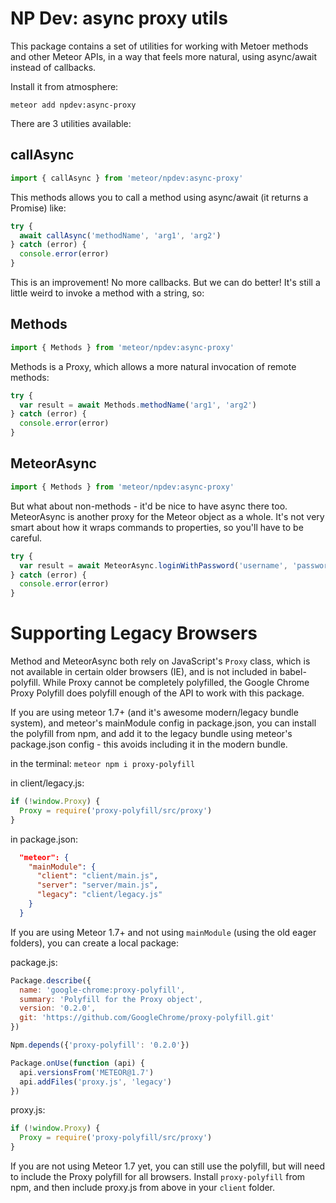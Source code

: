 NP Dev: async proxy utils
=========================

This package contains a set of utilities for working with Metoer methods and other Meteor APIs, in a way that feels more natural, using async/await instead of callbacks.

Install it from atmosphere:

`meteor add npdev:async-proxy`

There are 3 utilities available:

callAsync
---------

```js
import { callAsync } from 'meteor/npdev:async-proxy'
```

This methods allows you to call a method using async/await (it returns a Promise) like:

```javascript
try {
  await callAsync('methodName', 'arg1', 'arg2')
} catch (error) {
  console.error(error)
}
```

This is an improvement! No more callbacks. But we can do better! It's still a little weird to invoke a method with a string, so:

Methods
-------

```js
import { Methods } from 'meteor/npdev:async-proxy'
```

Methods is a Proxy, which allows a more natural invocation of remote methods:

```javascript
try {
  var result = await Methods.methodName('arg1', 'arg2')
} catch (error) {
  console.error(error)
}
```

MeteorAsync
-----------

```js
import { Methods } from 'meteor/npdev:async-proxy'
```

But what about non-methods - it'd be nice to have async there too. MeteorAsync is another proxy for the Meteor object as a whole. It's not very smart about how it wraps commands to properties, so you'll have to be careful.

```javascript
try {
  var result = await MeteorAsync.loginWithPassword('username', 'password')
} catch (error) {
  console.error(error)
}
```

Supporting Legacy Browsers
==========================

Method and MeteorAsync both rely on JavaScript's `Proxy` class, which is not available in certain older browsers (IE), and is not included in babel-polyfill. While Proxy cannot be completely polyfilled, the Google Chrome Proxy Polyfill does polyfill enough of the API to work with this package.

If you are using meteor 1.7+ (and it's awesome modern/legacy bundle system), and meteor's mainModule config in package.json, you can install the polyfill from npm, and add it to the legacy bundle using meteor's package.json config - this avoids including it in the modern bundle.

in the terminal:
`meteor npm i proxy-polyfill`

in client/legacy.js:

```javascript
if (!window.Proxy) {
  Proxy = require('proxy-polyfill/src/proxy')
}
```

in package.json:

```json
  "meteor": {
    "mainModule": {
      "client": "client/main.js",
      "server": "server/main.js",
      "legacy": "client/legacy.js"
    }
  }
```

If you are using Meteor 1.7+ and not using `mainModule` (using the old eager folders), you can create a local package:

package.js:

```javascript
Package.describe({
  name: 'google-chrome:proxy-polyfill',
  summary: 'Polyfill for the Proxy object',
  version: '0.2.0',
  git: 'https://github.com/GoogleChrome/proxy-polyfill.git'
})

Npm.depends({'proxy-polyfill': '0.2.0'})

Package.onUse(function (api) {
  api.versionsFrom('METEOR@1.7')
  api.addFiles('proxy.js', 'legacy')
})
```

proxy.js:

```javascript
if (!window.Proxy) {
  Proxy = require('proxy-polyfill/src/proxy')
}
```

If you are not using Meteor 1.7 yet, you can still use the polyfill, but will need to include the Proxy polyfill for all browsers. Install `proxy-polyfill` from npm, and then include proxy.js from above in your `client` folder.
